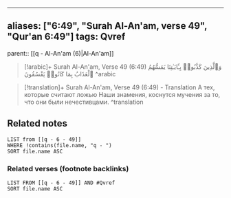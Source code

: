 
---
aliases: ["6:49", "Surah Al-An'am, verse 49", "Qur'an 6:49"]
tags: Qvref
---

parent:: [[q - Al-An'am (6)|Al-An'am]]

> [!arabic]+ Surah Al-An'am, Verse 49 (6:49)
> <span class="quran-arabic">وَٱلَّذِينَ كَذَّبُوا۟ بِـَٔايَـٰتِنَا يَمَسُّهُمُ ٱلْعَذَابُ بِمَا كَانُوا۟ يَفْسُقُونَ</span>
^arabic

> [!translation]+ Surah Al-An'am, Verse 49 (6:49) - Translation
> А тех, которые считают ложью Наши знамения, коснутся мучения за то, что они были нечестивцами.
^translation



## Related notes
```dataview
LIST from [[q - 6 - 49]]
WHERE !contains(file.name, "q - ")
SORT file.name ASC
```

### Related verses (footnote backlinks)
```dataview
LIST FROM [[q - 6 - 49]] AND #Qvref
SORT file.name ASC
```

